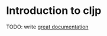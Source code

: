 # Introduction to cljp

TODO: write [great documentation](http://jacobian.org/writing/what-to-write/)
